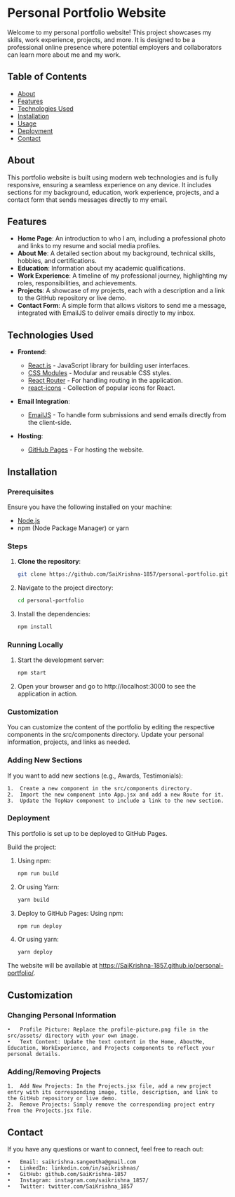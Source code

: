 # Personal Portfolio Website

Welcome to my personal portfolio website! This project showcases my skills, work experience, projects, and more. It is designed to be a professional online presence where potential employers and collaborators can learn more about me and my work.

## Table of Contents

- [About](#about)
- [Features](#features)
- [Technologies Used](#technologies-used)
- [Installation](#installation)
- [Usage](#usage)
- [Deployment](#deployment)
- [Contact](#contact)

## About

This portfolio website is built using modern web technologies and is fully responsive, ensuring a seamless experience on any device. It includes sections for my background, education, work experience, projects, and a contact form that sends messages directly to my email.

## Features

- **Home Page**: An introduction to who I am, including a professional photo and links to my resume and social media profiles.
- **About Me**: A detailed section about my background, technical skills, hobbies, and certifications.
- **Education**: Information about my academic qualifications.
- **Work Experience**: A timeline of my professional journey, highlighting my roles, responsibilities, and achievements.
- **Projects**: A showcase of my projects, each with a description and a link to the GitHub repository or live demo.
- **Contact Form**: A simple form that allows visitors to send me a message, integrated with EmailJS to deliver emails directly to my inbox.

## Technologies Used

- **Frontend**: 
  - [React.js](https://reactjs.org/) - JavaScript library for building user interfaces.
  - [CSS Modules](https://github.com/css-modules/css-modules) - Modular and reusable CSS styles.
  - [React Router](https://reactrouter.com/) - For handling routing in the application.
  - [react-icons](https://react-icons.github.io/react-icons/) - Collection of popular icons for React.
  
- **Email Integration**: 
  - [EmailJS](https://www.emailjs.com/) - To handle form submissions and send emails directly from the client-side.

- **Hosting**: 
  - [GitHub Pages](https://pages.github.com/) - For hosting the website.

## Installation

### Prerequisites

Ensure you have the following installed on your machine:

- [Node.js](https://nodejs.org/)
- npm (Node Package Manager) or yarn

### Steps

1. **Clone the repository**:

   ```bash
   git clone https://github.com/SaiKrishna-1857/personal-portfolio.git

2. Navigate to the project directory:

    ```bash
    cd personal-portfolio

3. Install the dependencies:

    ```bash
    npm install

### Running Locally

1. Start the development server:

    ```bash
    npm start

2. Open your browser and go to http://localhost:3000 to see the application in action.

### Customization

You can customize the content of the portfolio by editing the respective components in the src/components directory. Update your personal information, projects, and links as needed.

### Adding New Sections

If you want to add new sections (e.g., Awards, Testimonials):

	1.	Create a new component in the src/components directory.
	2.	Import the new component into App.jsx and add a new Route for it.
	3.	Update the TopNav component to include a link to the new section.

### Deployment

This portfolio is set up to be deployed to GitHub Pages.

Build the project:
1. Using npm:
	```bash
 	npm run build
2. Or using Yarn:
	```bash
	yarn build

3. Deploy to GitHub Pages:
Using npm:
    ```bash
    npm run deploy
4. Or using yarn:
    ```bash
    yarn deploy

The website will be available at https://SaiKrishna-1857.github.io/personal-portfolio/.

## Customization

### Changing Personal Information

	•	Profile Picture: Replace the profile-picture.png file in the src/assets/ directory with your own image.
	•	Text Content: Update the text content in the Home, AboutMe, Education, WorkExperience, and Projects components to reflect your personal details.

### Adding/Removing Projects

	1.	Add New Projects: In the Projects.jsx file, add a new project entry with its corresponding image, title, description, and link to the GitHub repository or live demo.
	2.	Remove Projects: Simply remove the corresponding project entry from the Projects.jsx file.

## Contact

If you have any questions or want to connect, feel free to reach out:

	•	Email: saikrishna.sangeetha@gmail.com
	•	LinkedIn: linkedin.com/in/saikrishnas/
	•	GitHub: github.com/SaiKrishna-1857
	•	Instagram: instagram.com/saikrishna_1857/
	•	Twitter: twitter.com/SaiKrishna_1857
